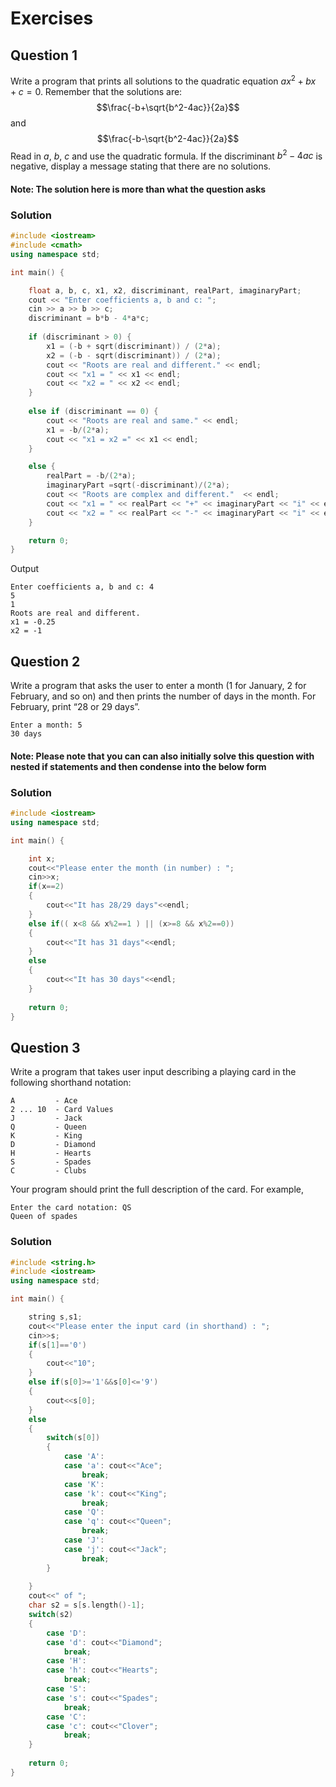 # Exercises

## Question 1

Write a program that prints all solutions to the quadratic equation $ax^2+bx+c=0$. Remember that the solutions are: $$\frac{-b+\sqrt{b^2-4ac}}{2a}$$ and $$\frac{-b-\sqrt{b^2-4ac}}{2a}$$ Read in $a$, $b$, $c$ and use the quadratic formula. If the discriminant $b^2−4ac$ is negative, display a message stating that there are no solutions.
#### Note: The solution here is more than what the question asks
### Solution
```c++
#include <iostream>
#include <cmath>
using namespace std;

int main() {

    float a, b, c, x1, x2, discriminant, realPart, imaginaryPart;
    cout << "Enter coefficients a, b and c: ";
    cin >> a >> b >> c;
    discriminant = b*b - 4*a*c;
    
    if (discriminant > 0) {
        x1 = (-b + sqrt(discriminant)) / (2*a);
        x2 = (-b - sqrt(discriminant)) / (2*a);
        cout << "Roots are real and different." << endl;
        cout << "x1 = " << x1 << endl;
        cout << "x2 = " << x2 << endl;
    }
    
    else if (discriminant == 0) {
        cout << "Roots are real and same." << endl;
        x1 = -b/(2*a);
        cout << "x1 = x2 =" << x1 << endl;
    }

    else {
        realPart = -b/(2*a);
        imaginaryPart =sqrt(-discriminant)/(2*a);
        cout << "Roots are complex and different."  << endl;
        cout << "x1 = " << realPart << "+" << imaginaryPart << "i" << endl;
        cout << "x2 = " << realPart << "-" << imaginaryPart << "i" << endl;
    }

    return 0;
}
```
Output
```
Enter coefficients a, b and c: 4
5
1
Roots are real and different.
x1 = -0.25
x2 = -1
```

## Question 2

Write a program that asks the user to enter a month (1 for January, 2 for February, and so on) and then prints the number of days in the month. For February, print “28 or 29 days”.
```
Enter a month: 5
30 days
```
#### Note: Please note that you can can also initially solve this question with nested if statements and then condense into the below form
### Solution
```c++
#include <iostream>
using namespace std;

int main() {

    int x;
    cout<<"Please enter the month (in number) : ";
    cin>>x;
    if(x==2)
    {
        cout<<"It has 28/29 days"<<endl;
    }
    else if(( x<8 && x%2==1 ) || (x>=8 && x%2==0))
    {
        cout<<"It has 31 days"<<endl;
    }
    else
    {
        cout<<"It has 30 days"<<endl;
    }
    
    return 0;
}
```

## Question 3

Write a program that takes user input describing a playing card in the following shorthand notation:
```
A         - Ace
2 ... 10  - Card Values
J         - Jack
Q         - Queen
K         - King
D         - Diamond
H         - Hearts
S         - Spades
C         - Clubs
```
Your program should print the full description of the card. For example,
```
Enter the card notation: QS
Queen of spades
```
### Solution
```c++
#include <string.h>
#include <iostream>
using namespace std;

int main() {

    string s,s1;
    cout<<"Please enter the input card (in shorthand) : ";
    cin>>s;
    if(s[1]=='0')
    {
        cout<<"10";
    }
    else if(s[0]>='1'&&s[0]<='9')
    {
        cout<<s[0];
    }
    else
    {
        switch(s[0])
        {
            case 'A':
            case 'a': cout<<"Ace";
                break;
            case 'K':
            case 'k': cout<<"King";
                break;
            case 'Q':
            case 'q': cout<<"Queen";
                break;
            case 'J':
            case 'j': cout<<"Jack";
                break;
        }
        
    }
    cout<<" of ";
    char s2 = s[s.length()-1];
    switch(s2)
    {
        case 'D':
        case 'd': cout<<"Diamond";
            break;
        case 'H':
        case 'h': cout<<"Hearts";
            break;
        case 'S':
        case 's': cout<<"Spades";
            break;
        case 'C':
        case 'c': cout<<"Clover";
            break;
    }
    
    return 0;
}
```
